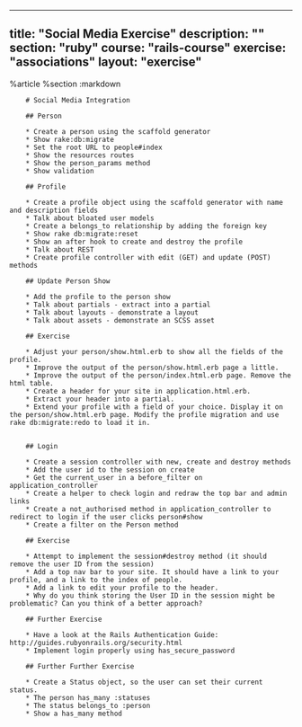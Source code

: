 ---
  title: "Social Media Exercise"
  description: ""
  section: "ruby"
  course: "rails-course"
  exercise: "associations"
  layout: "exercise"
  ---
  
  %article
    %section
      :markdown
  
        # Social Media Integration
  
        ## Person
  
        * Create a person using the scaffold generator
        * Show rake:db:migrate
        * Set the root URL to people#index
        * Show the resources routes
        * Show the person_params method
        * Show validation
  
        ## Profile
  
        * Create a profile object using the scaffold generator with name and description fields
        * Talk about bloated user models
        * Create a belongs_to relationship by adding the foreign key
        * Show rake db:migrate:reset
        * Show an after hook to create and destroy the profile
        * Talk about REST
        * Create profile controller with edit (GET) and update (POST) methods
  
        ## Update Person Show
  
        * Add the profile to the person show
        * Talk about partials - extract into a partial
        * Talk about layouts - demonstrate a layout
        * Talk about assets - demonstrate an SCSS asset
  
        ## Exercise
  
        * Adjust your person/show.html.erb to show all the fields of the profile.
        * Improve the output of the person/show.html.erb page a little.
        * Improve the output of the person/index.html.erb page. Remove the html table.
        * Create a header for your site in application.html.erb.
        * Extract your header into a partial.
        * Extend your profile with a field of your choice. Display it on the person/show.html.erb page. Modify the profile migration and use rake db:migrate:redo to load it in.
  
  
        ## Login
  
        * Create a session controller with new, create and destroy methods
        * Add the user id to the session on create
        * Get the current_user in a before_filter on application_controller
        * Create a helper to check login and redraw the top bar and admin links
        * Create a not_authorised method in application_controller to redirect to login if the user clicks person#show
        * Create a filter on the Person method
  
        ## Exercise
  
        * Attempt to implement the session#destroy method (it should remove the user ID from the session)
        * Add a top nav bar to your site. It should have a link to your profile, and a link to the index of people.
        * Add a link to edit your profile to the header.
        * Why do you think storing the User ID in the session might be problematic? Can you think of a better approach?
  
        ## Further Exercise
  
        * Have a look at the Rails Authentication Guide: http://guides.rubyonrails.org/security.html
        * Implement login properly using has_secure_password
  
        ## Further Further Exercise
  
        * Create a Status object, so the user can set their current status.
        * The person has_many :statuses
        * The status belongs_to :person
        * Show a has_many method
  